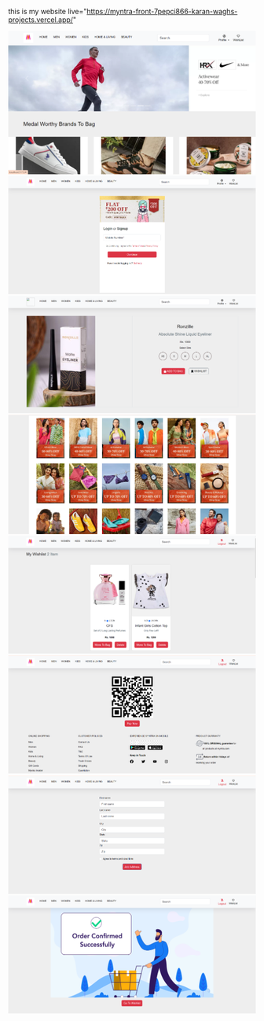 this is my website live="https://myntra-front-7pepci866-karan-waghs-projects.vercel.app/"

<img src="./public/my_project_Images/myntra_home.png" alt='project home image'/>
<img src="./public/my_project_Images/login_image.png" alt="project login image"/>
<img src="./public/my_project_Images/details_image.png" alt="project details image"/>
<img src="./public/my_project_Images/product_image.png" alt="project product image"/>
<img src="./public/my_project_Images/wishlist_image.png" alt="porject wishlist image"/>
<img src="./public/my_project_Images/payment_image.png" alt="project payment image"/>
<img src="./public/my_project_Images/order_image.png" alt=""/>
<img src="./public/my_project_Images/successfully_order.png" alt=""/>
<div>
   
